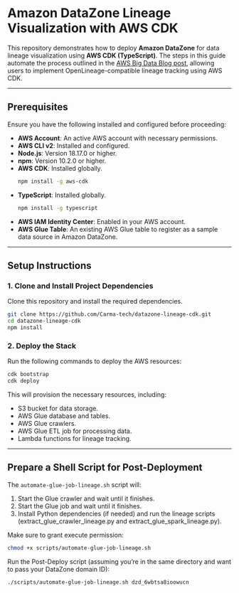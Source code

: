 # Amazon DataZone Lineage Visualization with AWS CDK

This repository demonstrates how to deploy **Amazon DataZone** for data lineage visualization using **AWS CDK (TypeScript)**. The steps in this guide automate the process outlined in the [AWS Big Data Blog post](https://aws.amazon.com/blogs/big-data/amazon-datazone-introduces-openlineage-compatible-data-lineage-visualization-in-preview/), allowing users to implement OpenLineage-compatible lineage tracking using AWS CDK.

---

## Prerequisites

Ensure you have the following installed and configured before proceeding:

- **AWS Account**: An active AWS account with necessary permissions.
- **AWS CLI v2**: Installed and configured.
- **Node.js**: Version 18.17.0 or higher.
- **npm**: Version 10.2.0 or higher.
- **AWS CDK**: Installed globally.
  ```bash
  npm install -g aws-cdk
  ```
- **TypeScript**: Installed globally.
  ```bash
  npm install -g typescript
  ```
- **AWS IAM Identity Center**: Enabled in your AWS account.
- **AWS Glue Table**: An existing AWS Glue table to register as a sample data source in Amazon DataZone.

---

## Setup Instructions

### 1. Clone and Install Project Dependencies

Clone this repository and install the required dependencies.

```bash
git clone https://github.com/Carma-tech/datazone-lineage-cdk.git
cd datazone-lineage-cdk
npm install
```

### 2. Deploy the Stack

Run the following commands to deploy the AWS resources:

```bash
cdk bootstrap
cdk deploy
```

This will provision the necessary resources, including:
- S3 bucket for data storage.
- AWS Glue database and tables.
- AWS Glue crawlers.
- AWS Glue ETL job for processing data.
- Lambda functions for lineage tracking.

---

## Prepare a Shell Script for Post-Deployment

The `automate-glue-job-lineage.sh` script will:

1. Start the Glue crawler and wait until it finishes.
2. Start the Glue job and wait until it finishes.
3. Install Python dependencies (if needed) and run the lineage scripts (extract_glue_crawler_lineage.py and extract_glue_spark_lineage.py).

Make sure to grant execute permission:

```bash
chmod +x scripts/automate-glue-job-lineage.sh
```

Run the Post-Deploy script (assuming you’re in the same directory and want to pass your DataZone domain ID):

```bash
./scripts/automate-glue-job-lineage.sh dzd_6wbtsa8ioowucn
```
<!-- 
## Capturing Lineage from AWS Glue Tables

After deploying the CDK stack, follow these steps to capture lineage metadata.

### **1. Run the AWS Glue Crawler**
1. Navigate to the **AWS Glue Console**.
2. Choose **Crawlers** from the left navigation pane.
3. Select `AWSomeRetailCrawler` (created by CDK) and choose **Run**.
4. Wait until the crawler **Succeeds**.

### **2. Extract Lineage Metadata**
Run the following commands in **CloudShell**:

```bash
sudo yum -y install python3
python3 -m venv env
. env/bin/activate
pip install boto3
```

Download and execute the lineage extraction script:
```bash
wget https://example.com/extract_glue_crawler_lineage.py
python extract_glue_crawler_lineage.py -d awsome_retail_db -t inventory -r us-east-1 -i dzd_YourDomain
```

Confirm the settings when prompted and verify a success notification.

---

## Capturing Lineage from AWS Glue ETL Jobs

1. Go to the **AWS Glue Console**.
2. Select the `Inventory_Insights` job and **Run**.

### **Extract AWS Glue Job Lineage**
```bash
wget https://example.com/extract_glue_spark_lineage.py
python extract_glue_spark_lineage.py --region us-east-1 --domain-identifier 'dzd_YourDomain'
```

After running the script, AWS Glue job lineage metadata will be available.

---

## Capturing Lineage from Amazon Redshift

Amazon Cloud9 is used to capture lineage from Amazon Redshift.

1. **Create required tables**:
```sql
CREATE SCHEMA market;
CREATE TABLE market.retail_sales (id BIGINT PRIMARY KEY, name VARCHAR NOT NULL);
CREATE TABLE market.online_sales (id BIGINT PRIMARY KEY, name VARCHAR NOT NULL);
INSERT INTO market.retail_sales VALUES (123, 'item1');
INSERT INTO market.online_sales VALUES (234, 'item2');
CREATE TABLE market.sales AS
SELECT id, name FROM market.retail_sales
UNION ALL
SELECT id, name FROM market.online_sales;
```

2. **Run lineage extraction**:
```bash
wget https://example.com/extract_redshift_lineage.py
python extract_redshift_lineage.py -r us-east-1 -i dzd_YourDomain -n your-redshift-cluster-endpoint -t your-rs-port -d your-database -s the-starting-date
```

---

## Capturing Lineage from Amazon MWAA (Managed Workflows for Apache Airflow)

### **1. Configure OpenLineage Plugin in MWAA**
Add the following to **requirements.txt** in your MWAA environment:
```
openlineage-airflow==1.4.1
```

Enable **Airflow task logs** at **INFO** level in the MWAA configuration.

### **2. Extract MWAA Lineage Metadata**
```bash
wget https://example.com/extract_airflow_lineage.py
python extract_airflow_lineage.py --region us-east-1 --domain-identifier your_domain_identifier --airflow-environment-name your_airflow_environment_name
```

---

## Viewing Data Lineage in Amazon DataZone

1. Navigate to the **Amazon DataZone Console**.
2. Open your **Sales** project.
3. In the **Data Inventory** tab, select the `Inventory` table.
4. Click on the **Lineage** tab to view the generated lineage diagram.

---

## Cleanup

To delete the stack and remove all resources, run:

```bash
cdk destroy
```

---

## Key AWS Resources Created

- **S3 Bucket**: Stores inventory data, scripts, and lineage-related artifacts.
- **AWS Glue Database**: Manages metadata for the inventory dataset.
- **AWS Glue Crawler**: Scans S3 data and populates the Glue Catalog.
- **AWS Glue ETL Job**: Processes inventory data and generates insights.
- **Lambda Functions**: Automate lineage metadata extraction and ingestion.

---

## Troubleshooting

- **Lambda Function Errors**:
  - Check **CloudWatch Logs** for any errors.
  - Ensure that `cfnresponse` is included in the Lambda package or attached as a layer.

- **Stack Deletion Issues**:
  - Manually delete S3 bucket contents before running `cdk destroy`.
  - Remove any manually created IAM roles or permissions.

---

## References

- [AWS Big Data Blog Post](https://aws.amazon.com/blogs/big-data/amazon-datazone-introduces-openlineage-compatible-data-lineage-visualization-in-preview/)
- [AWS CDK Documentation](https://docs.aws.amazon.com/cdk/v2/guide/home.html)

---
 -->

